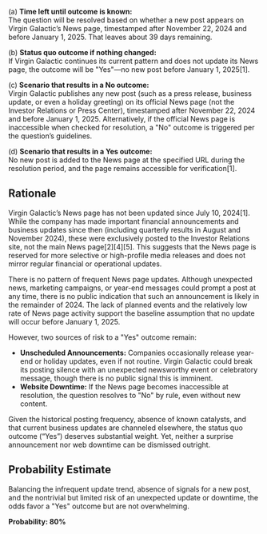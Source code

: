(a) **Time left until outcome is known:**  
The question will be resolved based on whether a new post appears on Virgin Galactic’s News page, timestamped after November 22, 2024 and before January 1, 2025. That leaves about 39 days remaining.

(b) **Status quo outcome if nothing changed:**  
If Virgin Galactic continues its current pattern and does not update its News page, the outcome will be "Yes"—no new post before January 1, 2025[1].

(c) **Scenario that results in a No outcome:**  
Virgin Galactic publishes any new post (such as a press release, business update, or even a holiday greeting) on its official News page (not the Investor Relations or Press Center), timestamped after November 22, 2024 and before January 1, 2025. Alternatively, if the official News page is inaccessible when checked for resolution, a "No" outcome is triggered per the question’s guidelines.

(d) **Scenario that results in a Yes outcome:**  
No new post is added to the News page at the specified URL during the resolution period, and the page remains accessible for verification[1].

## Rationale

Virgin Galactic’s News page has not been updated since July 10, 2024[1]. While the company has made important financial announcements and business updates since then (including quarterly results in August and November 2024), these were exclusively posted to the Investor Relations site, not the main News page[2][4][5]. This suggests that the News page is reserved for more selective or high-profile media releases and does not mirror regular financial or operational updates.

There is no pattern of frequent News page updates. Although unexpected news, marketing campaigns, or year-end messages could prompt a post at any time, there is no public indication that such an announcement is likely in the remainder of 2024. The lack of planned events and the relatively low rate of News page activity support the baseline assumption that no update will occur before January 1, 2025.

However, two sources of risk to a "Yes" outcome remain:

- **Unscheduled Announcements:** Companies occasionally release year-end or holiday updates, even if not routine. Virgin Galactic could break its posting silence with an unexpected newsworthy event or celebratory message, though there is no public signal this is imminent.
- **Website Downtime:** If the News page becomes inaccessible at resolution, the question resolves to "No" by rule, even without new content.

Given the historical posting frequency, absence of known catalysts, and that current business updates are channeled elsewhere, the status quo outcome (“Yes”) deserves substantial weight. Yet, neither a surprise announcement nor web downtime can be dismissed outright.

## Probability Estimate

Balancing the infrequent update trend, absence of signals for a new post, and the nontrivial but limited risk of an unexpected update or downtime, the odds favor a "Yes" outcome but are not overwhelming.

**Probability: 80%**